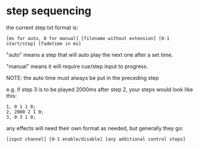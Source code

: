 # step sequencing 

the current step.txt format is:

`[ms for auto, 0 for manual] [filename without extension] [0-1 start/stop] [fadetime in ms]`

"auto" means a step that will auto play the next one after a set time.

"manual" means it will require cue/step input to progress.

NOTE: the auto time must always be put in the preceding step

e.g. if step 3 is to be played 2000ms after step 2, your steps would look like this:
```
1, 0 1 1 0;
2, 2000 2 1 0;
3, 0 3 1 0;
```

any effects will need their own format as needed, but generally they go:

`[input channel] [0-1 enable/disable] [any additional control steps]`
